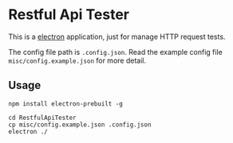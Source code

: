 Restful Api Tester
==================

This is a [electron](http://electron.atom.io) application, just for manage HTTP request tests.

The config file path is `.config.json`. Read the example config file `misc/config.example.json` for more detail.

## Usage

```
npm install electron-prebuilt -g

cd RestfulApiTester
cp misc/config.example.json .config.json
electron ./
```

